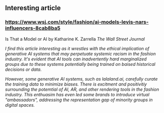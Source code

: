 ## Interesting article

### https://www.wsj.com/style/fashion/ai-models-levis-nars-influencers-8cab8ba5

<p> Is That a Model or AI by Katharine K. Zarrella
<i> The Wall Street Journal <i> <p>

I find this article interesting as it wrestles with the ethical implication of generative AI systems that may perpetuate systemic racism in the fashion industry. It's evident that AI tools can inadvertently hard marginalized groups due to these systems potentially being trained on baised historical decisions or data. 

However, some generative AI systems, such as lalaland.ai, carefully curate the training data to minimize biases. There is excitment and positivitiy surrounding the potemtial of AI, AR, and other rendering tools in the fashion industry. This enthuasim has even led some brands to introduce virtual 
"ambassadors", addressing the representation gap of minority groups in digital spaces. 